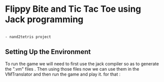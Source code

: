 # Flippy Bite and Tic Tac Toe using Jack programming 

                                                                             - nand2tetris project

## Setting Up the Environment 

To run the game we will need to first use the jack compiler so as to generate the ".vm" files . Then using those files
now we can use them in the VMTranslator and then run the game and play it.
for that :
